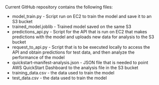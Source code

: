 Current GitHub repository contains the following files:

* model_train.py - Script run on EC2 to train the model and save it to an S3 bucket
* trained_model.joblib - Trained model saved on the same S3
* predictions_api.py - Script for the API that is run on EC2 that makes predictions with the model and uploads new data for analysis to the S3 bucket
* request_to_api.py - Script that is to be executed locally to access the API and obtain predictions for test data, and then analyze the performance of the model
* quickstart-manifest-analysis.json - JSON file that is needed to point AWS QuickStart Dashboard to the analysis file in the S3 bucket
* training_data.csv - the data used to train the model
* test_data.csv - the data used to train the model
